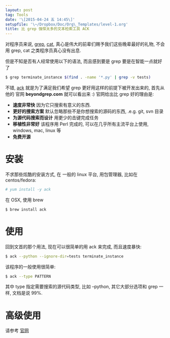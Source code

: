 ```yaml
---
layout: post
tag: Tools
date: '\[2015-04-24 五 14:45\]'
setupfile: '\~/Dropbox/Doc/Org\_Templates/level-1.org'
title: 比 grep 强悍太多的文本检索工具 ACK
---
```


对程序员来说, [grep](http://en.wikipedia.org/wiki/Grep),
[cat](http://en.wikipedia.org/wiki/Cat_(Unix)),
真心是伟大的前辈们赐予我们这些晚辈最好的礼物, 不会用 grep, cat
之类程序员真心没有出息.

但是不知是否有人经常使用以下的语法, 而且感到要是 grep
要是在智能一点就好了

``` bash
$ grep terminate_instance $(find . -name '*.py' | grep -v tests)
```

不错, [ack](http://beyondgrep.com/) 就是为了满足我们希望 grep
更好用这样的前提下被开发出来的, 首先从他的 官网 **beyondgrep.com**
就可以看出来 :) 官网给出比 grep 好的理由是:

-   **速度非常快** 因为它只搜索有意义的东西.
-   **更好的搜索方案** 默认忽略那些不是你想搜索的源码的东西, .e.g. git,
    svn 目录
-   **为源代码搜索而设计** 用更少的击键完成任务
-   **移植性非常好** 该程序用 Perl 完成的, 可以在几乎所有主流平台上使用,
    windows, mac, linux 等
-   **免费开源**

安装
====

不求那些炫酷的安装方式, 在 一般的 linux 平台, 用包管理器, 比如在
centos/fedora:

``` bash
# yum install -y ack
```

在 OSX, 使用 brew

``` bash
$ brew install ack
```

使用
====

回到文首的那个用法, 现在可以很简单的用 ack 来完成, 而且速度暴快:

``` bash
$ ack --python --ignore-dir=tests terminate_instance
```

该程序的一般使用很简单:

``` bash
$ ack --type PATTERN
```

其中 type 指定需要搜索的源代码类型, 比如 –python, 其它大部分选项和 grep
一样, 文档是说 99%.

高级使用
========

请参考 [官网](http://beyondgrep.com/)
